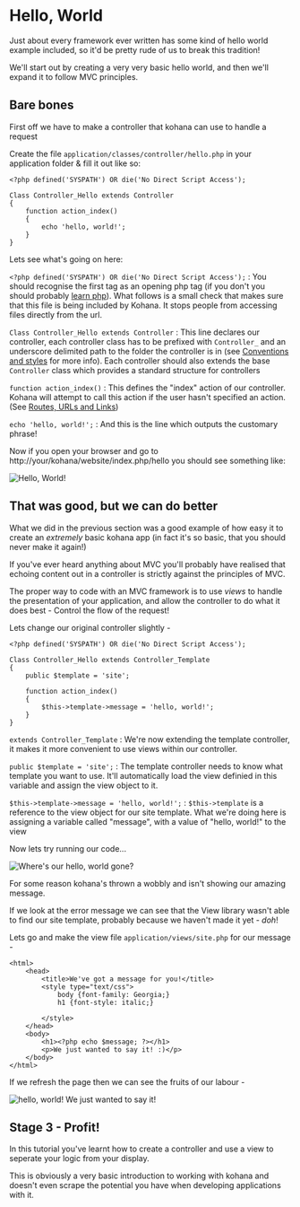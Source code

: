 # Hello, World

Just about every framework ever written has some kind of hello world example included, so it'd be pretty rude of us to break this tradition!

We'll start out by creating a very very basic hello world, and then we'll expand it to follow MVC principles.

## Bare bones

First off we have to make a controller that kohana can use to handle a request

Create the file `application/classes/controller/hello.php` in your application folder & fill it out like so:

    <?php defined('SYSPATH') OR die('No Direct Script Access');

	Class Controller_Hello extends Controller
	{
		function action_index()
		{
			echo 'hello, world!';
		}
	}

Lets see what's going on here:

`<?php defined('SYSPATH') OR die('No Direct Script Access');`
:	You should recognise the first tag as an opening php tag (if you don't you should probably [learn php](http://php.net)).  What follows is a small check that makes sure that this file is being included by Kohana.  It stops people from accessing files directly from the url.

`Class Controller_Hello extends Controller`
:	This line declares our controller,  each controller class has to be prefixed with `Controller_` and an underscore delimited path to the folder the controller is in (see [Conventions and styles](start.conventions) for more info).  Each controller should also extends the base `Controller` class which provides a standard structure for controllers


`function action_index()`
:	This defines the "index" action of our controller.  Kohana will attempt to call this action if the user hasn't specified an action. (See [Routes, URLs and Links](tutorials.urls))

`echo 'hello, world!';`
:	And this is the line which outputs the customary phrase!

Now if you open your browser and go to http://your/kohana/website/index.php/hello you should see something like:

![Hello, World!](img/hello_world_1.png "Hello, World!")

## That was good, but we can do better

What we did in the previous section was a good example of how easy it to create an *extremely* basic kohana app (in fact it's so basic, that you should never make it again!)

If you've ever heard anything about MVC you'll probably have realised that echoing content out in a controller is strictly against the principles of MVC.

The proper way to code with an MVC framework is to use _views_ to handle the presentation of your application, and allow the controller to do what it does best - Control the flow of the request!

Lets change our original controller slightly -

    <?php defined('SYSPATH') OR die('No Direct Script Access');

	Class Controller_Hello extends Controller_Template
	{
		public $template = 'site';

		function action_index()
		{
			$this->template->message = 'hello, world!';
		}
	}

`extends Controller_Template`
:	We're now extending the template controller,  it makes it more convenient to use views within our controller.

`public $template = 'site';`
:	The template controller needs to know what template you want to use. It'll automatically load the view definied in this variable and assign the view object to it.

`$this->template->message = 'hello, world!';`
:	`$this->template` is a reference to the view object for our site template.  What we're doing here is assigning a variable called "message", with a value of "hello, world!" to the view

Now lets try running our code...

![Where's our hello, world gone?](img/hello_world_2_error.png "Where's our hello, world gone?")

For some reason kohana's thrown a wobbly and isn't showing our amazing message.

If we look at the error message we can see that the View library wasn't able to find our site template, probably because we haven't made it yet - *doh*!

Lets go and make the view file `application/views/site.php` for our message -

	<html>
		<head>
			<title>We've got a message for you!</title>
			<style type="text/css">
				body {font-family: Georgia;}
				h1 {font-style: italic;}

			</style>
		</head>
		<body>
			<h1><?php echo $message; ?></h1>
			<p>We just wanted to say it! :)</p>
		</body>
	</html>

If we refresh the page then we can see the fruits of our labour - 

![hello, world! We just wanted to say it!](img/hello_world_2.png "hello, world! We just wanted to say it!")

## Stage 3 - Profit!

In this tutorial you've learnt how to create a controller and use a view to seperate your logic from your display.

This is obviously a very basic introduction to working with kohana and doesn't even scrape the potential you have when developing applications with it.
